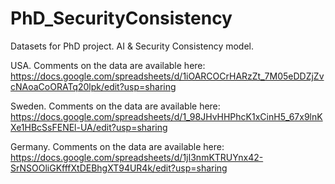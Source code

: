 # PhD_SecurityConsistency
Datasets for PhD project. AI &amp; Security Consistency model.

USA. Comments on the data are available here: https://docs.google.com/spreadsheets/d/1iOARCOCrHARzZt_7M05eDDZjZvcNAoaCoORATq20lpk/edit?usp=sharing

Sweden. Comments on the data are available here: https://docs.google.com/spreadsheets/d/1_98JHvHHPhcK1xCinH5_67x9lnKXe1HBcSsFENEl-UA/edit?usp=sharing

Germany. Comments on the data are available here: https://docs.google.com/spreadsheets/d/1jI3nmKTRUYnx42-SrNSOOliGKfffXtDEBhgXT94UR4k/edit?usp=sharing
